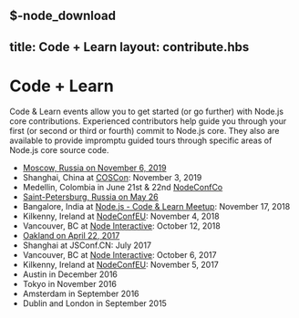 $-node_download
---
title: Code + Learn
layout: contribute.hbs
---

# Code + Learn

Code & Learn events allow you to get started (or go further) with Node.js core contributions. Experienced contributors help guide you through your first (or second or third or fourth) commit to Node.js core. They also are available to provide impromptu guided tours through specific areas of Node.js core source code.

* [Moscow, Russia on November 6, 2019](https://medium.com/piterjs/announcement-node-js-code-learn-in-moscow-fd997241c77)
* Shanghai, China at [COSCon](https://bagevent.com/event/5744455): November 3, 2019
* Medellin, Colombia in June 21st & 22nd [NodeConfCo](https://colombia.nodeconf.com/)
* [Saint-Petersburg, Russia on May 26](https://medium.com/piterjs/code-learn-ce20d330530f)
* Bangalore, India at [Node.js - Code & Learn Meetup](https://www.meetup.com/Polyglot-Languages-Runtimes-Java-JVM-nodejs-Swift/events/256057028/): November 17, 2018
* Kilkenny, Ireland at [NodeConfEU](https://www.nodeconf.eu/): November 4, 2018
* Vancouver, BC at [Node Interactive](https://events.linuxfoundation.org/events/node-js-interactive-2018/): October 12, 2018
* [Oakland on April 22, 2017](https://medium.com/the-node-js-collection/code-learn-learn-how-to-contribute-to-node-js-core-8a2dbdf9be45)
* Shanghai at JSConf.CN: July 2017
* Vancouver, BC at [Node Interactive](http://events.linuxfoundation.org/events/node-interactive): October 6, 2017
* Kilkenny, Ireland at [NodeConfEU](http://www.nodeconf.eu/): November 5, 2017
* Austin in December 2016
* Tokyo in November 2016
* Amsterdam in September 2016
* Dublin and London in September 2015
